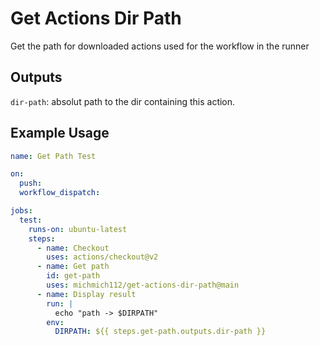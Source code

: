 # Get Actions Dir Path

Get the path for downloaded actions used for the workflow in the runner


## Outputs

`dir-path`: absolut path to the dir containing this action.

## Example Usage

```yaml
name: Get Path Test

on:
  push:
  workflow_dispatch:

jobs:
  test:
    runs-on: ubuntu-latest
    steps:
      - name: Checkout
        uses: actions/checkout@v2
      - name: Get path
        id: get-path
        uses: michmich112/get-actions-dir-path@main
      - name: Display result
        run: | 
          echo "path -> $DIRPATH"
        env:
          DIRPATH: ${{ steps.get-path.outputs.dir-path }}

```

